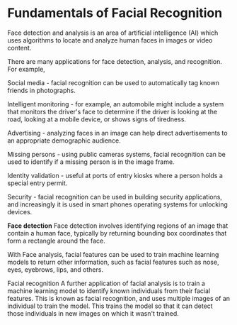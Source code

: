 # Fundamentals of Facial Recognition

Face detection and analysis is an area of artificial intelligence (AI) which uses algorithms to locate and analyze human faces in images or video content.

There are many applications for face detection, analysis, and recognition. For example,

Social media - facial recognition can be used to automatically tag known friends in photographs.

Intelligent monitoring - for example, an automobile might include a system that monitors the driver's face to determine if the driver is looking at the road, looking at a mobile device, or shows signs of tiredness.

Advertising - analyzing faces in an image can help direct advertisements to an appropriate demographic audience.

Missing persons - using public cameras systems, facial recognition can be used to identify if a missing person is in the image frame.

Identity validation - useful at ports of entry kiosks where a person holds a special entry permit.

Security - facial recognition can be used in building security applications, and increasingly it is used in smart phones operating systems for unlocking devices.

**Face detection**
Face detection involves identifying regions of an image that contain a human face, typically by returning bounding box coordinates that form a rectangle around the face.

With Face analysis, facial features can be used to train machine learning models to return other information, such as facial features such as nose, eyes, eyebrows, lips, and others.

Facial recognition
A further application of facial analysis is to train a machine learning model to identify known individuals from their facial features. This is known as facial recognition, and uses multiple images of an individual to train the model. This trains the model so that it can detect those individuals in new images on which it wasn't trained.
